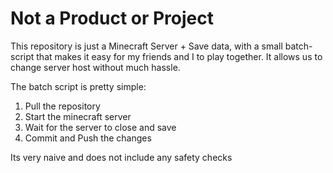 # Not a Product or Project 
This repository is just a Minecraft Server + Save data, with a small batch-script that makes it easy for my friends and I to play together.
It allows us to change server host without much hassle.

The batch script is pretty simple:
1. Pull the repository
2. Start the minecraft server
3. Wait for the server to close and save
4. Commit and Push the changes

Its very naive and does not include any safety checks
